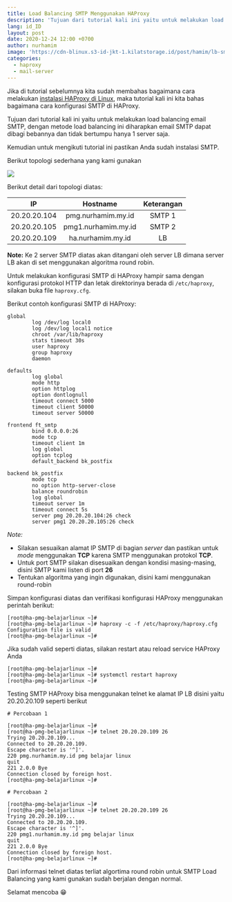 ```yaml
---
title: Load Balancing SMTP Menggunakan HAProxy
description: 'Tujuan dari tutorial kali ini yaitu untuk melakukan load balancing email SMTP, dengan metode load balancing ini diharapkan email SMTP dapat dibagi bebannya dan tidak bertumpu hanya 1 server saja'
lang: id_ID
layout: post
date: 2020-12-24 12:00 +0700
author: nurhamim
image: 'https://cdn-blinux.s3-id-jkt-1.kilatstorage.id/post/hamim/lb-smtp.png'
categories:
  - haproxy
  - mail-server
---
```


Jika di tutorial sebelumnya kita sudah membahas bagaimana cara melakukan [instalasi HAProxy di Linux](https://belajarlinux.id/cara-install-haproxy-di-linux/), maka tutorial kali ini kita bahas bagaimana cara konfigurasi SMTP di HAProxy. 

Tujuan dari tutorial kali ini yaitu untuk melakukan load balancing email SMTP, dengan metode load balancing ini diharapkan email SMTP dapat dibagi bebannya dan tidak bertumpu hanya 1 server saja. 

Kemudian untuk mengikuti tutorial ini pastikan Anda sudah instalasi SMTP.

Berikut topologi sederhana yang kami gunakan

![](https://cdn-blinux.s3-id-jkt-1.kilatstorage.id/post/hamim/load-balancing-smtp.png)

Berikut detail dari topologi diatas:

| IP           | Hostname            | Keterangan |
| :---------:  | :------------------:| :--------: |
| 20.20.20.104 | pmg.nurhamim.my.id  | SMTP 1     |
| 20.20.20.105 | pmg1.nurhamim.my.id | SMTP 2     |
| 20.20.20.109 | ha.nurhamim.my.id   | LB         |

**Note:** Ke 2 server SMTP diatas akan ditangani oleh server LB dimana server LB akan di set menggunakan algoritma round robin. 

Untuk melakukan konfigurasi SMTP di HAProxy hampir sama dengan konfigurasi protokol HTTP dan letak direktorinya berada di `/etc/haproxy`, silakan buka file `haproxy.cfg`. 

Berikut contoh konfigurasi SMTP di HAProxy:

```console
global
        log /dev/log local0
        log /dev/log local1 notice
        chroot /var/lib/haproxy
        stats timeout 30s
        user haproxy
        group haproxy
        daemon

defaults
        log global
        mode http
        option httplog
        option dontlognull
        timeout connect 5000
        timeout client 50000
        timeout server 50000

frontend ft_smtp
        bind 0.0.0.0:26
        mode tcp
        timeout client 1m
        log global
        option tcplog
        default_backend bk_postfix

backend bk_postfix
        mode tcp
        no option http-server-close
        balance roundrobin
        log global
        timeout server 1m
        timeout connect 5s
        server pmg 20.20.20.104:26 check
        server pmg1 20.20.20.105:26 check
```

*Note:* 
- Silakan sesuaikan alamat IP SMTP di bagian _server_ dan pastikan untuk _mode_ menggunakan **TCP** karena SMTP menggunakan protokol **TCP**. 
- Untuk port SMTP silakan disesuaikan dengan kondisi masing-masing, disini SMTP kami listen di port **26**
- Tentukan algoritma yang ingin digunakan, disini kami menggunakan round-robin

Simpan konfigurasi diatas dan verifikasi konfigurasi HAProxy menggunakan perintah berikut:

```console
[root@ha-pmg-belajarlinux ~]#
[root@ha-pmg-belajarlinux ~]# haproxy -c -f /etc/haproxy/haproxy.cfg
Configuration file is valid
[root@ha-pmg-belajarlinux ~]#
```

Jika sudah valid seperti diatas, silakan restart atau reload service HAProxy Anda

```console
[root@ha-pmg-belajarlinux ~]#
[root@ha-pmg-belajarlinux ~]# systemctl restart haproxy
[root@ha-pmg-belajarlinux ~]#
```

Testing SMTP HAProxy bisa menggunakan telnet ke alamat IP LB disini yaitu 20.20.20.109 seperti berikut

```console
# Percobaan 1

[root@ha-pmg-belajarlinux ~]#
[root@ha-pmg-belajarlinux ~]# telnet 20.20.20.109 26
Trying 20.20.20.109...
Connected to 20.20.20.109.
Escape character is '^]'.
220 pmg.nurhamim.my.id pmg belajar linux
quit
221 2.0.0 Bye
Connection closed by foreign host.
[root@ha-pmg-belajarlinux ~]#

# Percobaan 2

[root@ha-pmg-belajarlinux ~]#
[root@ha-pmg-belajarlinux ~]# telnet 20.20.20.109 26
Trying 20.20.20.109...
Connected to 20.20.20.109.
Escape character is '^]'.
220 pmg1.nurhamim.my.id pmg belajar linux
quit
221 2.0.0 Bye
Connection closed by foreign host.
[root@ha-pmg-belajarlinux ~]#
```

Dari informasi telnet diatas terliat algortima round robin untuk SMTP Load Balancing yang kami gunakan sudah berjalan dengan normal. 

Selamat mencoba 😁


